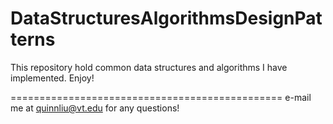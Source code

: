 DataStructuresAlgorithmsDesignPatterns
======================================

This repository hold common data structures and algorithms I have implemented. Enjoy!           

===============================================
e-mail me at quinnliu@vt.edu for any questions!